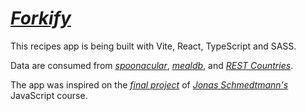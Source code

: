 # _[Forkify](https://recipes-app-andersonfpcorrea.netlify.app/)_

This recipes app is being built with Vite, React, TypeScript and SASS.

Data are consumed from _[spoonacular](https://spoonacular.com/food-api/)_, _[mealdb](https://www.themealdb.com/api.php)_, and _[REST Countries](https://restcountries.com/#rest-countries)_.

The app was inspired on the _[final project](https://forkify-v2.netlify.app/)_ of _[Jonas Schmedtmann's](https://github.com/jonasschmedtmann)_ JavaScript course.

